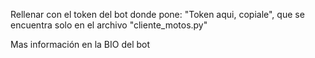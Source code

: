 Rellenar con el token del bot donde pone: "Token aqui, copiale", que se encuentra solo en el archivo "cliente_motos.py"

Mas información en la BIO del bot
